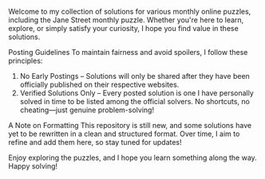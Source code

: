 Welcome to my collection of solutions for various monthly online puzzles, including the Jane Street monthly puzzle. Whether you're here to learn, explore, or simply satisfy your curiosity, I hope you find value in these solutions.

Posting Guidelines
To maintain fairness and avoid spoilers, I follow these principles:
1. No Early Postings – Solutions will only be shared after they have been officially published on their respective websites.
2. Verified Solutions Only – Every posted solution is one I have personally solved in time to be listed among the official solvers. 
   No shortcuts, no cheating—just genuine problem-solving!

A Note on Formatting
This repository is still new, and some solutions have yet to be rewritten in a clean and structured format. Over time, I aim to refine and add them here, so stay tuned for updates!

Enjoy exploring the puzzles, and I hope you learn something along the way. Happy solving!
